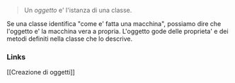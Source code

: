 >Un *oggetto* e' l'istanza di una classe.

Se una classe identifica "come e' fatta una macchina", possiamo dire che l'oggetto e' la macchina vera a propria.
L'oggetto gode delle proprieta' e dei metodi definiti nella classe che lo descrive.

### Links 
[[Creazione di oggetti]]